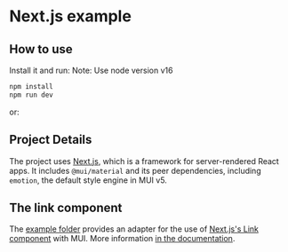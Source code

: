 # Next.js example

## How to use

Install it and run:
Note: Use node version v16

```sh
npm install
npm run dev
```

or:


## Project Details

The project uses [Next.js](https://github.com/vercel/next.js), which is a framework for server-rendered React apps.
It includes `@mui/material` and its peer dependencies, including `emotion`, the default style engine in MUI v5.

## The link component
The [example folder](https://github.com/mui/material-ui/tree/HEAD/examples/nextjs-with-typescript) provides an adapter for the use of [Next.js's Link component](https://nextjs.org/docs/api-reference/next/link) with MUI.
More information [in the documentation](https://mui.com/material-ui/guides/routing/#next-js).

